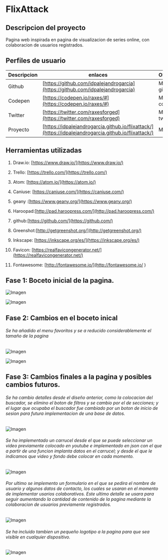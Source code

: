 # FlixAttack

## Descripcion del proyecto



Pagina web inspirada en pagina de visualizacion de series online, con colaboracion de usuarios registrados.



## Perfiles de usuario



| Descripcion | enlaces | Observaciones |
|--------|--------|--------|
|     Github   |   [https://github.com/idpalejandrogarcia](https://github.com/idpalejandrogarcia)     |    Mi perfil de github    |
|     Codepen   |    [https://codepen.io/raxes/#](https://codepen.io/raxes/#)    |     Mi perfil de codepen   |
|    Twitter    |     [https://twitter.com/raxesforged](https://twitter.com/raxesforged)   |    Mi cuenta de twitter    |
|     Proyecto   |    [https://idpalejandrogarcia.github.io/flixattack/](https://idpalejandrogarcia.github.io/flixattack/)    |   Mi proyecto     |


## Herramientas utilizadas



1. Draw.io: [https://www.draw.io/](https://www.draw.io/)

2. Trello: [https://trello.com/](https://trello.com/)

3. Atom: [https://atom.io/](https://atom.io/)

4. Caniuse: [https://caniuse.com/](https://caniuse.com/)

5. geany :[https://www.geany.org/](https://www.geany.org/)

6. Haroopad:[http://pad.haroopress.com/](http://pad.haroopress.com/)

7. github:[https://github.com/](https://github.com/)

8. Greenshot:[http://getgreenshot.org/](http://getgreenshot.org/)

9. Inkscape: [https://inkscape.org/es/](https://inkscape.org/es/) 

10. Favicon: [https://realfavicongenerator.net/](https://realfavicongenerator.net/)
11. Fontawesome: [http://fontawesome.io/](http://fontawesome.io/ )  


## Fase 1: Boceto inicial de la pagina.



![Imagen](img/boceto.png)



![Imagen](img/boceto2.png)



## Fase 2: Cambios en el boceto inical

###### Se ha añadido el menu favoritos y se a reducido considerablemente el tamaño de la pagina

![Imagen](img/boceto1.2.png)

![Imagen](img/boceto2.2.png)

## Fase 3: Cambios finales a la pagina y posibles cambios futuros.

###### Se ha cambio detalles desde el diseño anterior, como la colocacion del buscador, se elimino el boton de filtros y se cambio por el de secciones; y el lugar que ocupaba el buscador fue cambiado por un boton de inicio de sesion para futura implementacion de una base de datos.

![Imagen](img/Flixattack-par_alta.png)

###### Se ha implementado un carrucel desde el que se puede seleccionar un video previamente colocado en youtube e implementado en json con el que a partir de una funcion implanta datos en el carrucel; y desde el que le indicamos que video y fondo debe colocar en cada momento.

![Imagen](img/Flixattack-medio.png)

###### Por ultimo se implemento un formulario en el que se pedira el nombre de usuario y algunos datos de contacto, los cuales se usaran en el momento de implementar  usarios colaborativos. Este ultimo detalle se usara para seguir aumentando la cantidad de contenido de la pagina mediante la colaboracion de usuarios previamente registrados.

![Imagen](img/Flixattack-fin.png)
###### Se ha incluido tambien un pequeño logotipo a la pagina para que sea visible en cualquier dispositivo.

![Imagen](favicons/android-chrome-144x144.png)